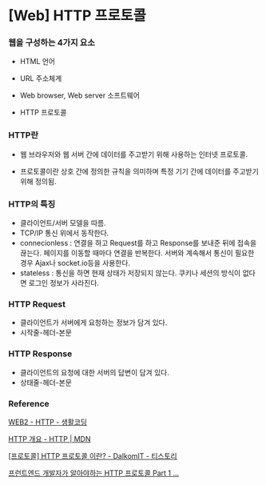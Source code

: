 # [Web] HTTP 프로토콜

### 웹을 구성하는 4가지 요소

- HTML 언어

- URL 주소체계

- Web browser, Web server 소프트웨어

- HTTP 프로토콜

### HTTP란

- 웹 브라우저와 웹 서버 간에 데이터를 주고받기 위해 사용하는 인터넷 프로토콜.

- 프로토콜이란 상호 간에 정의한 규칙을 의미하며 특정 기기 간에 데이터를 주고받기 위해 정의됨.

### HTTP의 특징

- 클라이언트/서버 모델을 따름.
- TCP/IP 통신 위에서 동작한다.
- connecionless : 연결을 하고 Request를 하고 Response를 보내준 뒤에 접속을 끊는다. 페이지를 이동할 때마다 연결을 반복한다. 서버와 계속해서 통신이 필요한 경우 Ajax나 socket.io등을 사용한다.
- stateless : 통신을 하면 현재 상태가 저장되지 않는다. 쿠키나 세션의 방식이 없다면 로그인 정보가 사라진다.

### HTTP Request

- 클라이언트가 서버에게 요청하는 정보가 담겨 있다.
- 시작줄-헤더-본문



### HTTP Response

- 클라이언트의 요청에 대한 서버의 답변이 담겨 있다.
- 상태줄-헤더-본문



### Reference

[WEB2 - HTTP - 생활코딩](https://opentutorials.org/course/3385)

[HTTP 개요 - HTTP | MDN](https://developer.mozilla.org/ko/docs/Web/HTTP/Overview)

[[프로토콜] HTTP 프로토콜 이란? - DalkomIT - 티스토리](https://dalkomit.tistory.com/134)

[프런트엔드 개발자가 알아야하는 HTTP 프로토콜 Part 1 ...](https://joshua1988.github.io/web-development/http-part1/)


